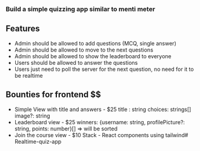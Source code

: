 ### Build a simple quizzing app similar to menti meter

## Features

- Admin should be allowed to add questions (MCQ, single answer)
- Admin should be allowed to move to the next questions
- Admin should be allowed to show the leaderboard to everyone
- Users should be allowed to answer the questions
- Users just need to poll the server for the next question, no need for it to be realtime

## Bounties for frontend $$
 - Simple View with title and answers - $25
    title : string
    choices: strings[]
    image?: string
 - Leaderboard view - $25
    winners: {username: string, profilePicture?: string, points: number}[] => will be sorted
 - Join the course view - $10
 Stack - React components using tailwind# Realtime-quiz-app
